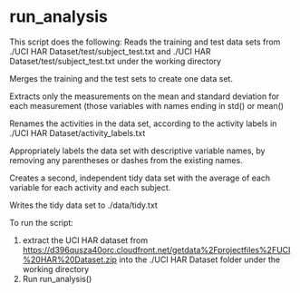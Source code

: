 run_analysis
=========

This script does the following:
Reads the training and test data sets from ./UCI HAR Dataset/test/subject_test.txt and ./UCI HAR Dataset/test/subject_test.txt under the working directory

Merges the training and the test sets to create one data set.

Extracts only the measurements on the mean and standard deviation for each measurement (those variables with names ending in std() or mean()

Renames the activities in the data set, according to the activity labels in ./UCI HAR Dataset/activity_labels.txt

Appropriately labels the data set with descriptive variable names, by removing any parentheses or dashes from the existing names.

Creates a second, independent tidy data set with the average of each variable for each activity and each subject. 

Writes the tidy data set to ./data/tidy.txt


To run the script:
1. extract the UCI HAR dataset from https://d396qusza40orc.cloudfront.net/getdata%2Fprojectfiles%2FUCI%20HAR%20Dataset.zip  into the ./UCI HAR Dataset folder under the working directory
2. Run run_analysis()
